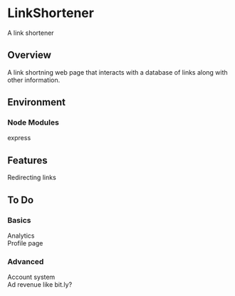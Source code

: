 # LinkShortener
A link shortener

## Overview
A link shortning web page that interacts with a database of links along with other information.

## Environment
### Node Modules
express

## Features
Redirecting links

## To Do
### Basics
Analytics\
Profile page

### Advanced
Account system\
Ad revenue like bit.ly?
